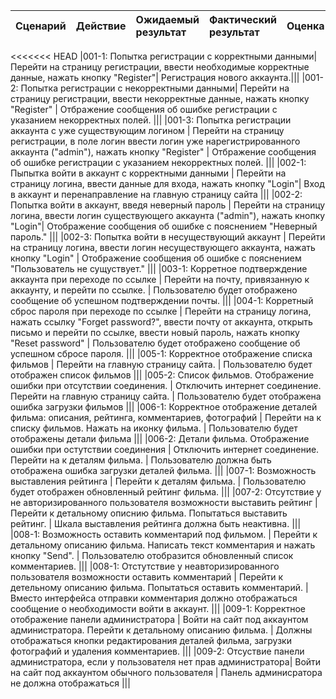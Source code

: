 |Сценарий|Действие|Ожидаемый результат|Фактический результат| Оценка|
|:---|:---|:---|:---|:---|
<<<<<<< HEAD
|001-1: Попытка регистрации с корректными данными| Перейти на страницу регистрации, ввести необходимые корректные данные, нажать кнопку "Register"| Регистрация нового аккаунта.|||
|001-2: Попытка регистрации с некорректными данными| Перейти на страницу регистрации, ввести некорректные данные, нажать кнопку "Register" | Отбражение сообщения об ошибке регистрации с указанием некорректных полей. |||
|001-3: Попытка регистрации аккаунта с уже существующим логином | Перейти на страницу регистрации, в поле логин ввести логин уже нарегистрированного аккаунта ("admin"), нажать кнопку "Register" | Отбражение сообщения об ошибке регистрации с указанием некорректных полей. |||
|002-1: Пыпытка войти в аккаунт с корректными данными | Перейти на страницу логина, ввести данные для входа, нажать кнопку "Login"| Вход в аккаунт и перенаправление на главную страницу сайта |||
|002-2: Попытка войти в аккаунт, введя неверный пароль | Перейти на страницу логина, ввести логин существующего аккаунта ("admin"), нажать кнопку "Login"| Отображение сообщения об ошибке с пояснением "Неверный пароль." |||
|002-3: Попытка войти в несуществующий аккаунт | Перейти на страницу логина, ввести логин несуществующего аккаунта, нажать кнопку "Login" | Отображение сообщения об ошибке с пояснением "Пользователь не сущуствует."  |||
|003-1: Корретное подтверждение аккаунта при переходе по ссылке | Перейти на почту, привязанную к аккаунту, и перейти по ссылке. | Пользователю будет отображено сообщение об успешном подтверждении почты. |||
|004-1: Корретный сброс пароля при переходе по ссылке | Перейти на страницу логина, нажать ссылку "Forget password?", ввести почту от аккаунта, открыть письмо и перейти по ссылке, ввести новый пароль, нажать кнопку "Reset password"  | Пользователю будет отображено сообщение об успешном сбросе пароля. |||
|005-1: Корректное отображение списка фильмов | Перейти на главную страницу сайта. | Пользователю будет отображен список фильмов |||
|005-2: Список фильмов. Отображение ошибки при отсутствии соединения. | Отключить интернет соединение. Перейти на главную страницу сайта. | Пользователю будет отображена ошибка загрузки фильмов |||
|006-1: Корректное отображение деталей фильма: описания, рейтинга, комментариев, фотографий | Перейти на к списку фильмов. Нажать на иконку фильма. | Пользователю будет отображены детали фильма |||
|006-2: Детали фильма. Отображение ошибки при остутствии соединения | Отключить интернет соединение. Перейти на к деталям фильма. | Пользователю должна быть отображена ошибка загрузки деталей фильма. |||
|007-1: Возможность выставления рейтинга | Перейти к деталям фильма. | Пользователю будет отображен обновленный рейтинг фильма. |||
|007-2: Отсутствие у не авторизированного пользователя возможности выставить рейтинг | Перейти к детальному описнию фильма. Попытаться выставить рейтинг. | Шкала выставления рейтинга должна быть неактивна. |||
|008-1: Возможность оставить комментарий под фильмом. | Перейти к детальному описанию фильма. Написать текст комментария и нажать кнопку "Send". | Пользователю отобразится обновленный список комментариев. |||
|008-1: Отстутствие у неавторизированного пользователя возможности оставить комментарий | Перейти к детельному описанию фильма. Попытаться оставить комментарий. | Вместо интерфейса отправки комментария должно отображаться сообщение о необходимости войти в аккаунт. |||
|009-1: Корректное отображение панели администратора | Войти на сайт под аккаунтом администратора. Перейти к детальному описанию фильма. | Должны отображаться кнопки редактирования деталей фильма, загрузки фотографий и удаления комментариев. |||
|009-2: Отсуствие панели администратора, если у пользователя нет прав администратора| Войти на сайт под аккаунтом обычного пользователя | Панель админисратора не должна отображаться |||

